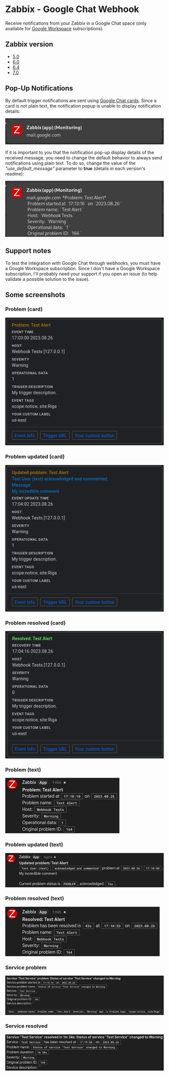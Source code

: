 # Zabbix - Google Chat Webhook

Receive notifications from your Zabbix in a Google Chat space (only available for [Google Workspace](https://workspace.google.com/products/chat/) subscriptions).

## Zabbix version

- [5.0](v5.0/)
- [6.0](v6.0/)
- [6.4](v6.4/)
- [7.0](v7.0/)

## Pop-Up Notifications

By default trigger notifications are sent using [Google Chat cards](https://developers.google.com/chat/api/guides/message-formats/cards).
Since a card is not plain text, the notification popup is unable to display notification details:

![card pop-up notification](images/card-popup-notification.png)

If it is important to you that the notification pop-up display details of the received message, you need to change the default behavior to always send notifications using plain text.
To do so, change the value of the *"use_default_message"* parameter to **true** (details in each version's readme):

![text pop-up notification](images/text-popup-notification.png)

## Support notes

To test the integration with Google Chat through webhooks, you must have a Google Workspace subscription.
Since I don't have a Google Workspace subscription, I'll probably need your support if you open an issue (to help validate a possible solution to the issue).

## Some screenshots

### Problem (card)

![card problem](images/card-problem.png)

### Problem updated (card)

![card problem updated](images/card-updated.png)

### Problem resolved (card)

![card problem resolved](images/card-resolved.png)

### Problem (text)

![text problem](images/text-problem.png)

### Problem updated (text)

![text problem updated](images/text-updated.png)

### Problem resolved (text)

![text problem resolved](images/text-resolved.png)

### Service problem

![service problem](images/service-problem.png)

### Service resolved

![service problem resolved](images/service-resolved.png)